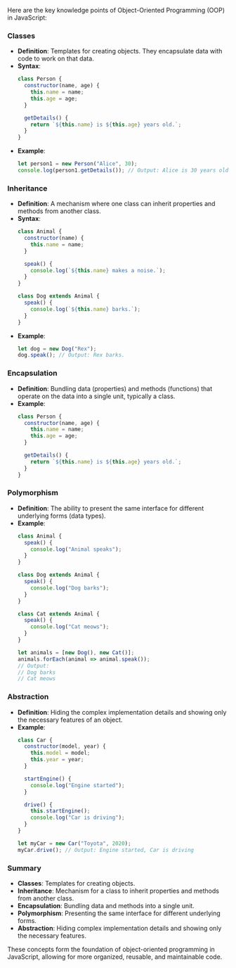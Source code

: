 Here are the key knowledge points of Object-Oriented Programming (OOP) in JavaScript:

### Classes
- **Definition**: Templates for creating objects. They encapsulate data with code to work on that data.
- **Syntax**:
  ```javascript
  class Person {
    constructor(name, age) {
      this.name = name;
      this.age = age;
    }

    getDetails() {
      return `${this.name} is ${this.age} years old.`;
    }
  }
  ```
- **Example**:
  ```javascript
  let person1 = new Person("Alice", 30);
  console.log(person1.getDetails()); // Output: Alice is 30 years old.
  ```

### Inheritance
- **Definition**: A mechanism where one class can inherit properties and methods from another class.
- **Syntax**:
  ```javascript
  class Animal {
    constructor(name) {
      this.name = name;
    }

    speak() {
      console.log(`${this.name} makes a noise.`);
    }
  }

  class Dog extends Animal {
    speak() {
      console.log(`${this.name} barks.`);
    }
  }
  ```
- **Example**:
  ```javascript
  let dog = new Dog("Rex");
  dog.speak(); // Output: Rex barks.
  ```

### Encapsulation
- **Definition**: Bundling data (properties) and methods (functions) that operate on the data into a single unit, typically a class.
- **Example**:
  ```javascript
  class Person {
    constructor(name, age) {
      this.name = name;
      this.age = age;
    }

    getDetails() {
      return `${this.name} is ${this.age} years old.`;
    }
  }
  ```

### Polymorphism
- **Definition**: The ability to present the same interface for different underlying forms (data types).
- **Example**:
  ```javascript
  class Animal {
    speak() {
      console.log("Animal speaks");
    }
  }

  class Dog extends Animal {
    speak() {
      console.log("Dog barks");
    }
  }

  class Cat extends Animal {
    speak() {
      console.log("Cat meows");
    }
  }

  let animals = [new Dog(), new Cat()];
  animals.forEach(animal => animal.speak());
  // Output:
  // Dog barks
  // Cat meows
  ```

### Abstraction
- **Definition**: Hiding the complex implementation details and showing only the necessary features of an object.
- **Example**:
  ```javascript
  class Car {
    constructor(model, year) {
      this.model = model;
      this.year = year;
    }

    startEngine() {
      console.log("Engine started");
    }

    drive() {
      this.startEngine();
      console.log("Car is driving");
    }
  }

  let myCar = new Car("Toyota", 2020);
  myCar.drive(); // Output: Engine started, Car is driving
  ```

### Summary
- **Classes**: Templates for creating objects.
- **Inheritance**: Mechanism for a class to inherit properties and methods from another class.
- **Encapsulation**: Bundling data and methods into a single unit.
- **Polymorphism**: Presenting the same interface for different underlying forms.
- **Abstraction**: Hiding complex implementation details and showing only the necessary features.

These concepts form the foundation of object-oriented programming in JavaScript, allowing for more organized, reusable, and maintainable code.